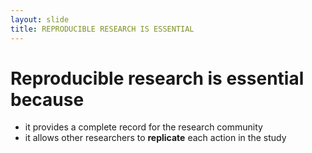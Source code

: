 ```yaml
---
layout: slide
title: REPRODUCIBLE RESEARCH IS ESSENTIAL
---
```


# Reproducible research is essential because
* it provides a complete record for the research community
* it allows other researchers to **replicate** each action in the study
